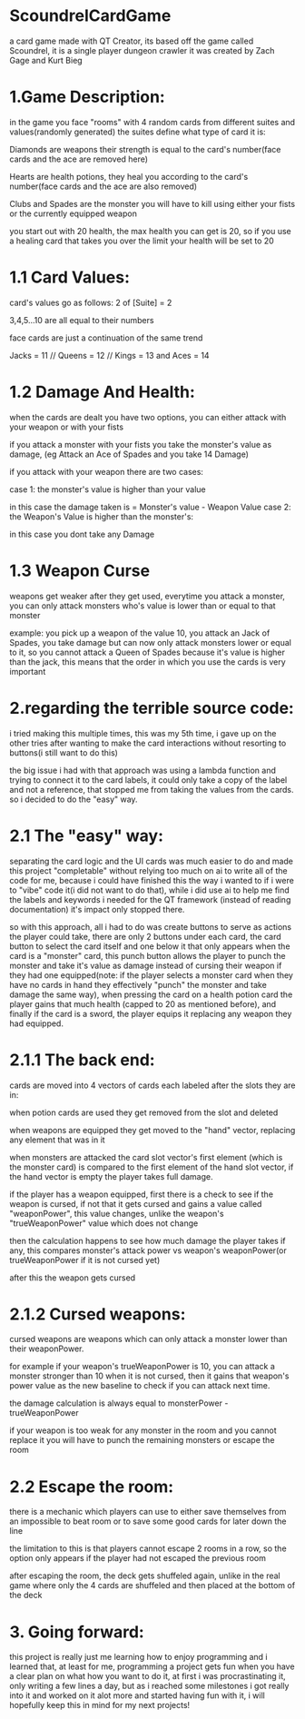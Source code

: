 # ScoundrelCardGame
a card game made with QT Creator, its based off the game called Scoundrel, it is a single player dungeon crawler it was created by Zach Gage and Kurt Bieg

# 1.Game Description:

in the game you face "rooms" with 4 random cards from different suites and values(randomly generated)
the suites define what type of card it is:

Diamonds are weapons their strength is equal to the card's number(face cards and the ace are removed here)

Hearts are health potions, they heal you according to the card's number(face cards and the ace are also removed)

Clubs and Spades are the monster you will have to kill using either your fists or the currently equipped weapon

you start out with 20 health, the max health you can get is 20, so if you use a healing card that takes you over the limit your health will be set to 20

# 1.1 Card Values:

card's values go as follows:
2 of [Suite] = 2

3,4,5...10 are all equal to their numbers

face cards are just a continuation of the same trend

Jacks = 11 // Queens = 12 // Kings = 13 and Aces = 14

# 1.2 Damage And Health:

when the cards are dealt you have two options, you can either attack with your weapon or with your fists

if you attack a monster with your fists you take the monster's value as damage, (eg Attack an Ace of Spades and you take 14 Damage)

if you attack with your weapon there are two cases:

case 1: the monster's value is higher than your value

in this case  the damage taken is =  Monster's value - Weapon Value 
case 2: the Weapon's Value is higher than the monster's:

in this case you dont take any Damage

# 1.3 Weapon Curse

weapons get weaker after they get used, everytime you attack a monster, you can only attack monsters who's value is lower than or equal to that monster

example: you pick up a weapon of the value 10, you attack an Jack of Spades, you take damage but can now only attack monsters lower or equal to it, so you cannot attack a Queen of Spades because it's value is higher than the jack,
this means that the order in which you use the cards is very important

# 2.regarding the terrible source code:
i tried making this multiple times, this was my 5th time, i gave up on the other tries after wanting to make the card interactions without resorting to buttons(i still want to do this)

the big issue i had with that approach was using a lambda function and trying to connect it to the card labels, it could only take a copy of the label and not a reference, that stopped me from taking the values from the cards. so i decided to do the "easy" way.

# 2.1 The "easy" way:

separating the card logic and the UI cards was much easier to do and made this project "completable" without relying too much on ai to write all of the code for me, because i could have finished this the way i wanted to if i were to "vibe" code it(i did not want to do that), while i did use ai to help me find the labels and keywords i needed for the QT framework (instead of reading documentation) it's impact only stopped there.

so with this approach, all i had to do was create buttons to serve as actions the player could take, there are only 2 buttons under each card, the card button to select the card itself and one below it that only appears when the card is a "monster" card, this punch button allows the player to punch the monster and take it's value as damage instead of cursing their weapon if they had one equipped(note: if the player selects a monster card when they have no cards in hand they effectively "punch" the monster and take damage the same way), when pressing the card on a health potion card the player gains that much health (capped to 20 as mentioned before), and finally if the card is a sword, the player equips it replacing any weapon they had equipped.

# 2.1.1 The back end:

cards are moved into 4 vectors of cards each labeled after the slots they are in:

when potion cards are used they get removed from the slot and deleted

when weapons are equipped they get moved to the "hand" vector, replacing any element that was in it

when monsters are attacked the card slot vector's first element (which is the monster card) is compared to the first element of the hand slot vector, if the hand vector is empty the player takes full damage.

if the player has a weapon equipped, first there is a check to see if the weapon is cursed, if not that it gets cursed and gains a value called "weaponPower", this value changes, unlike the weapon's "trueWeaponPower" value which does not change

then the calculation happens to see how much damage the player takes if any, this compares monster's attack power vs weapon's weaponPower(or trueWeaponPower if it is not cursed yet)

after this the weapon gets cursed

# 2.1.2 Cursed weapons:

cursed weapons are weapons which can only attack a monster lower than their weaponPower.

for example if your weapon's trueWeaponPower is 10, you can attack a monster stronger than 10 when it is not cursed, then it gains that weapon's power value as the new baseline to check if you can attack next time.

the damage calculation is always equal to monsterPower - trueWeaponPower

if your weapon is too weak for any monster in the room and you cannot replace it you will have to punch the remaining monsters or escape the room

# 2.2 Escape the room:

there is a mechanic which players can use to either save themselves from an impossible to beat room or to save some good cards for later down the line 

the limitation to this is that players cannot escape 2 rooms in a row, so the option only appears if the player had not escaped the previous room

after escaping the room, the deck gets shuffeled again, unlike in the real game where only the 4 cards are shuffeled and then placed at the bottom of the deck

# 3. Going forward:

this project is really just me learning how to enjoy programming and i learned that, at least for me, programming a project gets fun when you have a clear plan on what how you want to do it, at first i was procrastinating it, only writing a few lines a day, but as i reached some milestones i got really into it and worked on it alot more and started having fun with it, i will hopefully keep this in mind for my next projects!
